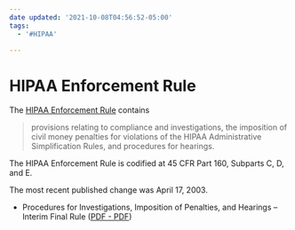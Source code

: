 ```yaml
---
date updated: '2021-10-08T04:56:52-05:00'
tags:
  - '#HIPAA'

---
```

# HIPAA Enforcement Rule

The [HIPAA Enforcement Rule](https://www.hhs.gov/hipaa/for-professionals/special-topics/enforcement-rule/) contains
> provisions relating to compliance and investigations, the imposition of civil money penalties for violations of the HIPAA Administrative Simplification Rules, and procedures for hearings.  
 
The HIPAA Enforcement Rule is codified at 45 CFR Part 160, Subparts C, D, and E.

The most recent published change was April 17, 2003.
- Procedures for Investigations, Imposition of Penalties, and Hearings – Interim Final Rule ([PDF - PDF](https://www.hhs.gov/sites/default/files/ocr/privacy/hipaa/administrative/privacyrule/moneypenalties.pdf))